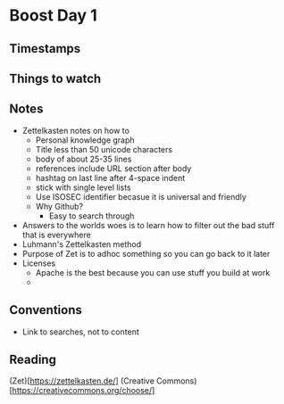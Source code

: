 # Boost Day 1

## Timestamps

## Things to watch

## Notes

- Zettelkasten notes on how to
  - Personal knowledge graph
  - Title less than 50 unicode characters
  - body of about 25-35 lines
  - references include URL section after body
  - hashtag on last line after 4-space indent
  - stick with single level lists
  - Use ISOSEC identifier becasue it is universal and friendly
  - Why Github?
    - Easy to search through
- Answers to the worlds woes is to learn how to filter out the bad stuff that is everywhere
- Luhmann's Zettelkasten method
- Purpose of Zet is to adhoc something so you can go back to it later
- Licenses
  - Apache is the best because you can use stuff you build at work
  -

## Conventions

- Link to searches, not to content

## Reading

(Zet)[https://zettelkasten.de/]
(Creative Commons)[https://creativecommons.org/choose/]
